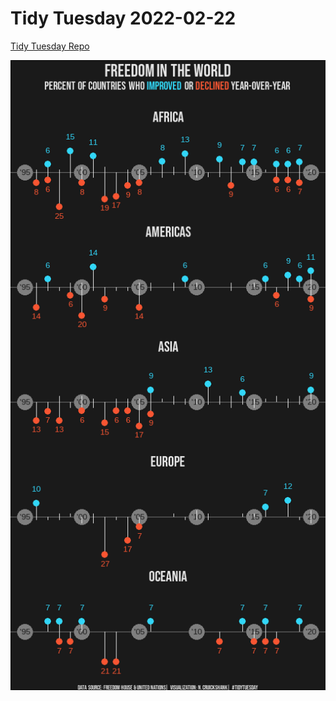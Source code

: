 # Tidy Tuesday 2022-02-22

[Tidy Tuesday Repo](https://github.com/rfordatascience/tidytuesday/tree/master/data/2022/2022-02-22)

![](https://github.com/ncruickshank/nc_r_tidytuesday/blob/master/2022/2022-02-22%20-%20Freedom%20in%20the%20World/Freedom-in-the-World_files/figure-gfm/Pct%20Change%20in%20Freedom-1.png)
